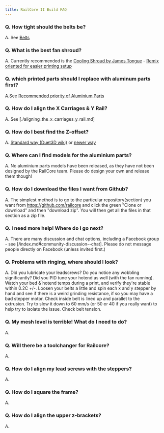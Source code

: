 ```yaml
---
title: RailCore II Build FAQ
---
```


### Q.  How tight should the belts be?

A. See [Belts](./belts.md)

### Q. What is the best fan shroud?

A. Currently recommended is the [Cooling Shroud by James Tongue](https://www.thingiverse.com/thing:3367622) - [Remix oriented for easier printing setup](https://www.thingiverse.com/thing:3461781)

### Q. which printed parts should I replace with aluminum parts first?

A.See [Recommended priority of Aluminium Parts](./recommended_priority_of_aluminium_parts.md)

### Q. How do I align the X Carriages & Y Rail?

A. See [./aligning_the_x_carriages_y_rail.md]

### Q. How do I best find the Z-offset?

A. [Standard way (Duet3D wiki)](https://duet3d.dozuki.com/Wiki/Test_and_calibrate_the_Z_probe) or [newer way](./tool_offset_z_configuration.md)

### Q. Where can I find models for the aluminium parts?

A. No aluminium parts models have been released, as they have not been designed by the RailCore team. Please do design your own and release them though!
 
### Q. How do I download the files I want from Github?

A. The simplest method is to go to the particular repository(section) you want from https://github.com/railcore and  click the green "Clone or download" and then "download zip". You will then get all the files in that section as a zip file.

### Q. I need more help! Where do I go next?

A. There are many discussion and chat options, including a Facebook group - see [/index.md#community-discussion--chat]. Please do not message people directly on Facebook (unless invited first.)

### Q. Problems with ringing, where should I look?

A. Did you lubricate your leadscrews? Do you notice any wobbling significantly? Did you PID tune your hotend as well (with the fan running). Watch your bed & hotend temps during a print, and verify they're stable within 0.2C +/-.
Loosen your belts a little and spin each x and y stepper by hand and see if there is a weird grinding resistance, if so you may have a bad stepper motor.
Check inside belt is lined up and parallet to the extrusion.
Try to slow it down to 60 mm/s (or 50 or 40 if you really want) to help try to isolate the issue.
Check belt tension.

### Q. My mesh level is terrible! What do I need to do?

A.

### Q. Will there be a toolchanger for Railcore?

A.

### Q. How do I align my lead screws with the steppers?

A. 

### Q. How do I square the frame?

A.

### Q. How do I align the upper z-brackets?

A.